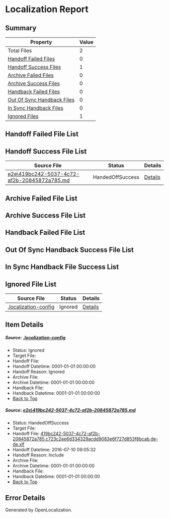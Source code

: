 # <a name='report-top'></a> Localization Report

## Summary
 Property | Value 
 -------- | ----- 
 Total Files | 2
[ Handoff Failed Files ](#handoff-failed-list)| 0
[ Handoff Success Files ](#handoff-success-list)| 1
[ Archive Failed Files ](#archive-failed-list)| 0
[ Archive Success Files ](#archive-success-list)| 0
[ Handback Failed Files ](#handback-failed-list)| 0
[ Out Of Sync Handback Files ](#outofsync-handback-success-list)| 0
[ In Sync Handback Files ](#insync-handback-success-list)| 0
[ Ignored Files ](#ignored-list)| 1

## <a name='handoff-failed-list'></a> Handoff Failed File List

## <a name='handoff-success-list'></a> Handoff Success File List
 Source File | Status | Details 
 ----------- | ------ | ------- 
 [e2e\419bc242-5037-4c72-af2b-20845872a785.md](https://github.com/OpenLocalizationTestOrg/oltest/blob/4e646eb909c5d969a12eaee17d4d95b50e017c5c/e2e/419bc242-5037-4c72-af2b-20845872a785.md) | HandedOffSuccess | [Details](#18cc04cdbf3ea2934b3c9f8feb632542dc28da201)

## <a name='archive-failed-list'></a> Archive Failed File List

## <a name='archive-success-list'></a> Archive Success File List

## <a name='handback-failed-list'></a> Handback Failed File List

## <a name='outofsync-handback-success-list'></a> Out Of Sync Handback Success File List

## <a name='insync-handback-success-list'></a> In Sync Handback File Success List

## <a name='ignored-list'></a> Ignored File List
 Source File | Status | Details 
 ----------- | ------ | ------- 
 [.localization-config](https://github.com/OpenLocalizationTestOrg/oltest/blob/4e646eb909c5d969a12eaee17d4d95b50e017c5c/.localization-config) | Ignored | [Details](#3d4f252ac210baf56311d7e97dcc2db10974dbd20)

## Item Details
##### <a name='3d4f252ac210baf56311d7e97dcc2db10974dbd20'></a> Source: [.localization-config](https://github.com/OpenLocalizationTestOrg/oltest/blob/4e646eb909c5d969a12eaee17d4d95b50e017c5c/.localization-config)
* Status: Ignored
* Target File: 
* Handoff File: 
* Handoff Datetime: 0001-01-01 00:00:00
* Handoff Reason: Ignored
* Archive File: 
* Archive Datetime: 0001-01-01 00:00:00
* Handback File: 
* Handback Datetime: 0001-01-01 00:00:00
* [Back to Top](#report-top)

##### <a name='18cc04cdbf3ea2934b3c9f8feb632542dc28da201'></a> Source: [e2e\419bc242-5037-4c72-af2b-20845872a785.md](https://github.com/OpenLocalizationTestOrg/oltest/blob/4e646eb909c5d969a12eaee17d4d95b50e017c5c/e2e/419bc242-5037-4c72-af2b-20845872a785.md)
* Status: HandedOffSuccess
* Target File: 
* Handoff File: [419bc242-5037-4c72-af2b-20845872a785.c723c2ee6d334329acdd9083e6f727d853f8bcab.de-de.xlf](https://github.com/OpenLocalizationTestOrg/olhandoff-e2e/blob/b3e5262e04d619e8f0de0ff55e7f0414b61f5cb4/ol-handoff/OpenLocalizationTestOrg/oltest-dede-fly/ci/ht/419bc242-5037-4c72-af2b-20845872a785.c723c2ee6d334329acdd9083e6f727d853f8bcab.de-de.xlf)
* Handoff Datetime: 2016-07-10 09:05:32
* Handoff Reason: Include
* Archive File: 
* Archive Datetime: 0001-01-01 00:00:00
* Handback File: 
* Handback Datetime: 0001-01-01 00:00:00
* [Back to Top](#report-top)


## Error Details

Generated by OpenLocalization.
